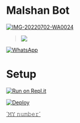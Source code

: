 # Malshan Bot


<a href="https://ibb.co/wccTrM7"><img src="https://i.ibb.co/nPPT8zB/IMG-20220702-WA0024.jpg" alt="IMG-20220702-WA0024" border="0" /></a>
 
<p align="center">

> <a href="https://youtube.com/channel/UChP2lplECA2eZGCYLy_QeRA"><img src="https://img.shields.io/badge/Tutorial-Video-ff0000?style=for-the-badge&logo=youtube&logoColor=ff000000&link=https://www.youtube.com/c/BOTINDO" /><br>

<a href="https://chat.whatsapp.com/LWOdea4zvErAHkLNuAQkoP"><img alt="WhatsApp" src="https://img.shields.io/badge/-Whatsapp%20Group-lightgrey?style=for-the-badge&logo=whatsapp&logoColor=white"/></a>

# Setup

[![Run on Repl.it](https://repl.it/badge/github/quiec/whatsAlfa)](https://replit.com/@black-pantherpa/Malshan-Bot?v=1)

[![Deploy](https://www.herokucdn.com/deploy/button.svg)](https://heroku.com/deploy?template=https://github.com/BlackPanther-svg/Malshan-Bot)

[´𝙼𝚈 𝚗𝚞𝚖𝚋𝚎𝚛´](http://wa.me/94771573168)
